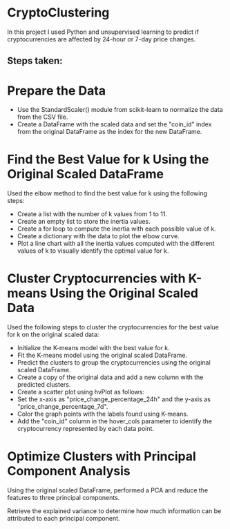 # CryptoClustering

In this project I used Python and unsupervised learning to predict if cryptocurrencies are affected by 24-hour or 7-day price changes.

## Steps taken: 

# Prepare the Data
- Use the StandardScaler() module from scikit-learn to normalize the data from the CSV file.
- Create a DataFrame with the scaled data and set the "coin_id" index from the original DataFrame as the index for the new DataFrame.

# Find the Best Value for k Using the Original Scaled DataFrame
Used the elbow method to find the best value for k using the following steps:

  - Create a list with the number of k values from 1 to 11.
  - Create an empty list to store the inertia values.
  - Create a for loop to compute the inertia with each possible value of k.
  - Create a dictionary with the data to plot the elbow curve.
  - Plot a line chart with all the inertia values computed with the different values of k to visually identify the optimal value for k.

# Cluster Cryptocurrencies with K-means Using the Original Scaled Data
Used the following steps to cluster the cryptocurrencies for the best value for k on the original scaled data:

  - Initialize the K-means model with the best value for k.
  - Fit the K-means model using the original scaled DataFrame.
  - Predict the clusters to group the cryptocurrencies using the original scaled DataFrame.
  - Create a copy of the original data and add a new column with the predicted clusters.
  - Create a scatter plot using hvPlot as follows:
  - Set the x-axis as "price_change_percentage_24h" and the y-axis as "price_change_percentage_7d".
  - Color the graph points with the labels found using K-means.
  - Add the "coin_id" column in the hover_cols parameter to identify the cryptocurrency represented by each data point.

# Optimize Clusters with Principal Component Analysis
Using the original scaled DataFrame, performed a PCA and reduce the features to three principal components.

Retrieve the explained variance to determine how much information can be attributed to each principal component.
